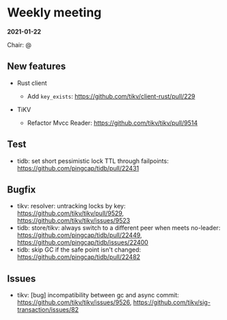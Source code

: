 # Weekly meeting

**2021-01-22**

Chair: @

## New features

* Rust client
  * Add `key_exists`: https://github.com/tikv/client-rust/pull/229

* TiKV
  * Refactor Mvcc Reader: https://github.com/tikv/tikv/pull/9514

## Test

* tidb: set short pessimistic lock TTL through failpoints: https://github.com/pingcap/tidb/pull/22431

## Bugfix

* tikv: resolver: untracking locks by key: https://github.com/tikv/tikv/pull/9529, https://github.com/tikv/tikv/issues/9523
* tidb: store/tikv: always switch to a different peer when meets no-leader: https://github.com/pingcap/tidb/pull/22449, https://github.com/pingcap/tidb/issues/22400
* tidb: skip GC if the safe point isn't changed: https://github.com/pingcap/tidb/pull/22482

## Issues

* tikv: [bug] incompatibility between gc and async commit: https://github.com/tikv/tikv/issues/9526, https://github.com/tikv/sig-transaction/issues/82
